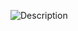 ![Description](https://raw.githubusercontent.com/ElphysAlvarez01/Financial-Perceptions-Among-18-34-Year-Olds/ElphysAlvarez01-Images/path/to/image.png)

